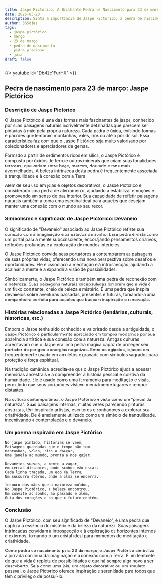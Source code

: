 ```yaml
---
title: Jaspe Pictórico, A Brilhante Pedra de Nascimento para 23 de março
date: 2025-03-23
description: Sinta a importância de Jaspe Pictórico, a pedra de nascimento de 23 de março que simboliza Devaneio. Deixe que sua beleza e significado iluminem seu dia.
author: 365dias
tags:
  - jaspe pictórico
  - março
  - 23 de março
  - pedra de nascimento
  - pedra preciosa
  - joia
draft: false
---
```


{{< youtube id="Db4Zc1FurHU" >}}

## Pedra de nascimento para 23 de março: Jaspe Pictórico

### Descrição de Jaspe Pictórico

O Jaspe Pictórico é uma das formas mais fascinantes de jaspe, conhecido por suas paisagens naturais incrivelmente detalhadas que parecem ser pintadas à mão pela própria natureza. Cada pedra é única, exibindo formas e padrões que lembram montanhas, vales, rios ou até o pôr do sol. Essa característica faz com que o Jaspe Pictórico seja muito valorizado por colecionadores e apreciadores de gemas.

Formado a partir de sedimentos ricos em sílica, o Jaspe Pictórico é composto por óxidos de ferro e outros minerais que criam suas tonalidades terrosas, que variam entre bege, marrom, dourado e tons mais avermelhados. A beleza intrínseca desta pedra é frequentemente associada à tranquilidade e à conexão com a Terra.

Além de seu uso em joias e objetos decorativos, o Jaspe Pictórico é considerado uma pedra de aterramento, ajudando a estabilizar emoções e promovendo um senso de paz interior. Sua capacidade de refletir paisagens naturais também a torna uma escolha ideal para aqueles que desejam manter uma conexão com o mundo ao seu redor.

### Simbolismo e significado de Jaspe Pictórico: Devaneio

O significado de "Devaneio" associado ao Jaspe Pictórico reflete sua conexão com a imaginação e os estados de sonho. Essa pedra é vista como um portal para a mente subconsciente, encorajando pensamentos criativos, reflexões profundas e a exploração de mundos interiores.

O Jaspe Pictórico convida seus portadores a contemplarem as paisagens de suas próprias vidas, oferecendo uma nova perspectiva sobre desafios e oportunidades. Ele é associado à meditação e à introspecção, ajudando a acalmar a mente e a expandir a visão de possibilidades.

Simbolicamente, o Jaspe Pictórico é também uma pedra de reconexão com a natureza. Suas paisagens naturais encapsuladas lembram que a vida é um fluxo constante, cheio de beleza e mistério. É uma pedra que inspira devaneios sobre aventuras passadas, presentes e futuras, tornando-a uma companheira perfeita para aqueles que buscam inspiração e renovação.

### Histórias relacionadas a Jaspe Pictórico (lendárias, culturais, históricas, etc.)

Embora o Jaspe tenha sido conhecido e valorizado desde a antiguidade, o Jaspe Pictórico é particularmente apreciado em tempos modernos por sua aparência artística e sua conexão com a natureza. Antigas culturas acreditavam que o Jaspe era uma pedra mágica capaz de proteger seu portador de perigos e energias negativas. Entre os egípcios, o jaspe era frequentemente usado em amuletos e gravado com símbolos sagrados para proteção e força espiritual.

Na tradição xamânica, acredita-se que o Jaspe Pictórico ajuda a acessar memórias ancestrais e a compreender a história pessoal e coletiva da humanidade. Ele é usado como uma ferramenta para meditação e visão, permitindo que seus portadores visitem mentalmente lugares e tempos distantes.

Na cultura contemporânea, o Jaspe Pictórico é visto como um "pincel da natureza". Suas paisagens internas, muitas vezes parecendo pinturas abstratas, têm inspirado artistas, escritores e sonhadores a explorar sua criatividade. Ele é amplamente utilizado como um símbolo de tranquilidade, incentivando a contemplação e o devaneio.

### Um poema inspirado em Jaspe Pictórico

```
No jaspe pintado, histórias se veem,  
Paisagens guardadas que o tempo não tem.  
Montanhas, vales, rios a dançar,  
Uma janela ao mundo, pronta a nos guiar.  

Devaneios suaves, a mente a vagar,  
Em terras distantes, onde sonhos vão estar.  
Cada linha traçada, um eco da Terra,  
Um sussurro eterno, onde a alma se encerra.  

Tesouro das mãos que a natureza moldou,  
No Jaspe Pictórico, a beleza encontrou.  
Um convite ao sonho, ao passado e além,  
Guia dos corações e do que o futuro contém.  
```

### Conclusão

O Jaspe Pictórico, com seu significado de "Devaneio", é uma pedra que captura a essência do mistério e da beleza da natureza. Suas paisagens intrincadas convidam à introspecção e à exploração de horizontes internos e externos, tornando-o um cristal ideal para momentos de meditação e criatividade.

Como pedra de nascimento para 23 de março, o Jaspe Pictórico simboliza a jornada contínua da imaginação e a conexão com a Terra. É um lembrete de que a vida é repleta de possibilidades e que há sempre algo novo a ser descoberto. Seja como uma joia, um objeto decorativo ou um amuleto pessoal, o Jaspe Pictórico oferece inspiração e serenidade para todos que têm o privilégio de possuí-lo.